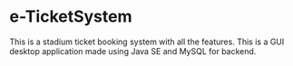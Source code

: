 # e-TicketSystem
This is a stadium ticket booking system with all the features. This is a GUI desktop application made using Java SE and MySQL for backend.
